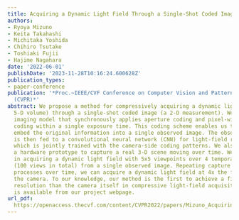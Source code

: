 ```yaml
---
title: Acquiring a Dynamic Light Field Through a Single-Shot Coded Image
authors:
- Ryoya Mizuno
- Keita Takahashi
- Michitaka Yoshida
- Chihiro Tsutake
- Toshiaki Fujii
- Hajime Nagahara
date: '2022-06-01'
publishDate: '2023-11-28T10:16:24.600628Z'
publication_types:
- paper-conference
publication: '*Proc.~IEEE/CVF Conference on Computer Vision and Pattern Recognition
  (CVPR)*'
abstract: We propose a method for compressively acquiring a dynamic light field (a
  5-D volume) through a single-shot coded image (a 2-D measurement). We designed an
  imaging model that synchronously applies aperture coding and pixel-wise exposure
  coding within a single exposure time. This coding scheme enables us to effectively
  embed the original information into a single observed image. The observed image
  is then fed to a convolutional neural network (CNN) for light-field reconstruction,
  which is jointly trained with the camera-side coding patterns. We also developed
  a hardware prototype to capture a real 3-D scene moving over time. We succeeded
  in acquiring a dynamic light field with 5x5 viewpoints over 4 temporal sub-frames
  (100 views in total) from a single observed image. Repeating capture and reconstruction
  processes over time, we can acquire a dynamic light field at 4x the frame rate of
  the camera. To our knowledge, our method is the first to achieve a finer temporal
  resolution than the camera itself in compressive light-field acquisition. Our software
  is available from our project webpage.
url_pdf: 
  https://openaccess.thecvf.com/content/CVPR2022/papers/Mizuno_Acquiring_a_Dynamic_Light_Field_Through_a_Single-Shot_Coded_Image_CVPR_2022_paper.pdf
---
```

